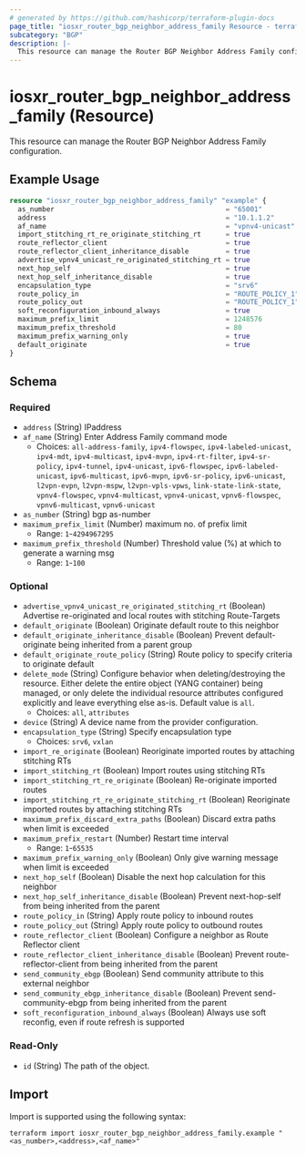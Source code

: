 ```yaml
---
# generated by https://github.com/hashicorp/terraform-plugin-docs
page_title: "iosxr_router_bgp_neighbor_address_family Resource - terraform-provider-iosxr"
subcategory: "BGP"
description: |-
  This resource can manage the Router BGP Neighbor Address Family configuration.
---
```


# iosxr_router_bgp_neighbor_address_family (Resource)

This resource can manage the Router BGP Neighbor Address Family configuration.

## Example Usage

```terraform
resource "iosxr_router_bgp_neighbor_address_family" "example" {
  as_number                                          = "65001"
  address                                            = "10.1.1.2"
  af_name                                            = "vpnv4-unicast"
  import_stitching_rt_re_originate_stitching_rt      = true
  route_reflector_client                             = true
  route_reflector_client_inheritance_disable         = true
  advertise_vpnv4_unicast_re_originated_stitching_rt = true
  next_hop_self                                      = true
  next_hop_self_inheritance_disable                  = true
  encapsulation_type                                 = "srv6"
  route_policy_in                                    = "ROUTE_POLICY_1"
  route_policy_out                                   = "ROUTE_POLICY_1"
  soft_reconfiguration_inbound_always                = true
  maximum_prefix_limit                               = 1248576
  maximum_prefix_threshold                           = 80
  maximum_prefix_warning_only                        = true
  default_originate                                  = true
}
```

<!-- schema generated by tfplugindocs -->
## Schema

### Required

- `address` (String) IPaddress
- `af_name` (String) Enter Address Family command mode
  - Choices: `all-address-family`, `ipv4-flowspec`, `ipv4-labeled-unicast`, `ipv4-mdt`, `ipv4-multicast`, `ipv4-mvpn`, `ipv4-rt-filter`, `ipv4-sr-policy`, `ipv4-tunnel`, `ipv4-unicast`, `ipv6-flowspec`, `ipv6-labeled-unicast`, `ipv6-multicast`, `ipv6-mvpn`, `ipv6-sr-policy`, `ipv6-unicast`, `l2vpn-evpn`, `l2vpn-mspw`, `l2vpn-vpls-vpws`, `link-state-link-state`, `vpnv4-flowspec`, `vpnv4-multicast`, `vpnv4-unicast`, `vpnv6-flowspec`, `vpnv6-multicast`, `vpnv6-unicast`
- `as_number` (String) bgp as-number
- `maximum_prefix_limit` (Number) maximum no. of prefix limit
  - Range: `1`-`4294967295`
- `maximum_prefix_threshold` (Number) Threshold value (%) at which to generate a warning msg
  - Range: `1`-`100`

### Optional

- `advertise_vpnv4_unicast_re_originated_stitching_rt` (Boolean) Advertise re-originated and local routes with stitching Route-Targets
- `default_originate` (Boolean) Originate default route to this neighbor
- `default_originate_inheritance_disable` (Boolean) Prevent default-originate being inherited from a parent group
- `default_originate_route_policy` (String) Route policy to specify criteria to originate default
- `delete_mode` (String) Configure behavior when deleting/destroying the resource. Either delete the entire object (YANG container) being managed, or only delete the individual resource attributes configured explicitly and leave everything else as-is. Default value is `all`.
  - Choices: `all`, `attributes`
- `device` (String) A device name from the provider configuration.
- `encapsulation_type` (String) Specify encapsulation type
  - Choices: `srv6`, `vxlan`
- `import_re_originate` (Boolean) Reoriginate imported routes by attaching stitching RTs
- `import_stitching_rt` (Boolean) Import routes using stitching RTs
- `import_stitching_rt_re_originate` (Boolean) Re-originate imported routes
- `import_stitching_rt_re_originate_stitching_rt` (Boolean) Reoriginate imported routes by attaching stitching RTs
- `maximum_prefix_discard_extra_paths` (Boolean) Discard extra paths when limit is exceeded
- `maximum_prefix_restart` (Number) Restart time interval
  - Range: `1`-`65535`
- `maximum_prefix_warning_only` (Boolean) Only give warning message when limit is exceeded
- `next_hop_self` (Boolean) Disable the next hop calculation for this neighbor
- `next_hop_self_inheritance_disable` (Boolean) Prevent next-hop-self from being inherited from the parent
- `route_policy_in` (String) Apply route policy to inbound routes
- `route_policy_out` (String) Apply route policy to outbound routes
- `route_reflector_client` (Boolean) Configure a neighbor as Route Reflector client
- `route_reflector_client_inheritance_disable` (Boolean) Prevent route-reflector-client from being inherited from the parent
- `send_community_ebgp` (Boolean) Send community attribute to this external neighbor
- `send_community_ebgp_inheritance_disable` (Boolean) Prevent send-community-ebgp from being inherited from the parent
- `soft_reconfiguration_inbound_always` (Boolean) Always use soft reconfig, even if route refresh is supported

### Read-Only

- `id` (String) The path of the object.

## Import

Import is supported using the following syntax:

```shell
terraform import iosxr_router_bgp_neighbor_address_family.example "<as_number>,<address>,<af_name>"
```
